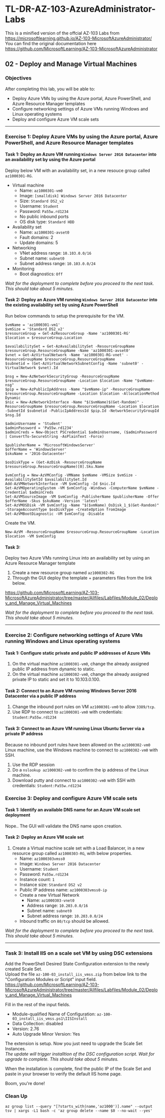 # TL-DR-AZ-103-AzureAdministrator-Labs
This is a minified version of the offcial AZ-103 Labs from https://microsoftlearning.github.io/AZ-103-MicrosoftAzureAdministrator/  
You can find the original documentation here https://github.com/MicrosoftLearning/AZ-103-MicrosoftAzureAdministrator

## 02 - Deploy and Manage Virtual Machines

### Objectives

After completing this lab, you will be able to:

-  Deploy Azure VMs by using the Azure portal, Azure PowerShell, and Azure Resource Manager templates
-  Configure networking settings of Azure VMs running Windows and Linux operating systems
-  Deploy and configure Azure VM scale sets

---

### Exercise 1: Deploy Azure VMs by using the Azure portal, Azure PowerShell, and Azure Resource Manager templates

#### Task 1: Deploy an Azure VM running `Windows Server 2016 Datacenter` into an availability set by using the Azure portal

Deploy below VM with an availability set, in a new resouce group called `az1000301-RG`.

  - Virtual machine
    - Name: `az1000301-vm0`
    - Image: `[smalldisk] Windows Server 2016 Datacenter`
    - Size: `Standard DS2_v2`
    - Username: `Student`
    - Password: `Pa55w.rd1234`
    - No public inbound ports
    - OS disk type: `Standard HDD`
  - Availability set
    - Name: `az1000301-avset0`
    - Fault domains: 2
    - Update domains: 5
  - Networking
    - VNet address range: `10.103.0.0/16`
    - Subnet name: `subnet0`
    - Subnet address range: `10.103.0.0/24`
  - Monitoring
    - Boot diagnostics: `Off`

*Wait for the deployment to complete before you proceed to the next task. This should take about 5 minutes.*

#### Task 2: Deploy an Azure VM running `Windows Server 2016 Datacenter` into the existing availability set by using Azure PowerShell

Run below commands to setup the prerequisite for the VM.
```
$vmName = 'az1000301-vm1'
$vmSize = 'Standard_DS2_v2'
$resourceGroup = Get-AzResourceGroup -Name 'az1000301-RG'
$location = $resourceGroup.Location

$availabilitySet = Get-AzAvailabilitySet -ResourceGroupName $resourceGroup.ResourceGroupName -Name 'az1000301-avset0'
$vnet = Get-AzVirtualNetwork -Name 'az1000301-RG-vnet' -ResourceGroupName $resourceGroup.ResourceGroupName
$subnetid = (Get-AzVirtualNetworkSubnetConfig -Name 'subnet0' -VirtualNetwork $vnet).Id

$nsg = New-AzNetworkSecurityGroup -ResourceGroupName $resourceGroup.ResourceGroupName -Location $location -Name "$vmName-nsg"
$pip = New-AzPublicIpAddress -Name "$vmName-ip" -ResourceGroupName $resourceGroup.ResourceGroupName -Location $location -AllocationMethod Dynamic
$nic = New-AzNetworkInterface -Name "$($vmName)$(Get-Random)" -ResourceGroupName $resourceGroup.ResourceGroupName -Location $location -SubnetId $subnetid -PublicIpAddressId $pip.Id -NetworkSecurityGroupId $nsg.Id

$adminUsername = 'Student'
$adminPassword = 'Pa55w.rd1234'
$adminCreds = New-Object PSCredential $adminUsername, ($adminPassword | ConvertTo-SecureString -AsPlainText -Force)

$publisherName = 'MicrosoftWindowsServer'
$offerName = 'WindowsServer'
$skuName = '2016-Datacenter'

$osDiskType = (Get-AzDisk -ResourceGroupName $resourceGroup.ResourceGroupName)[0].Sku.Name

$vmConfig = New-AzVMConfig -VMName $vmName -VMSize $vmSize -AvailabilitySetId $availabilitySet.Id
Add-AzVMNetworkInterface -VM $vmConfig -Id $nic.Id
Set-AzVMOperatingSystem -VM $vmConfig -Windows -ComputerName $vmName -Credential $adminCreds
Set-AzVMSourceImage -VM $vmConfig -PublisherName $publisherName -Offer $offerName -Skus $skuName -Version 'latest'
Set-AzVMOSDisk -VM $vmConfig -Name "$($vmName)_OsDisk_1_$(Get-Random)" -StorageAccountType $osDiskType -CreateOption fromImage
Set-AzVMBootDiagnostic -VM $vmConfig -Disable
```

Create the VM.
```
New-AzVM -ResourceGroupName $resourceGroup.ResourceGroupName -Location $location -VM $vmConfig
```


#### Task 3: 
Deploy two Azure VMs running Linux into an availability set by using an Azure Resource Manager template

1. Create a new resource group named `az1000302-RG`
2. Through the GUI deploy the template + parameters files from the link below.

https://github.com/MicrosoftLearning/AZ-103-MicrosoftAzureAdministrator/tree/master/Allfiles/Labfiles/Module_02/Deploy_and_Manage_Virtual_Machines

*Wait for the deployment to complete before you proceed to the next task. This should take about 5 minutes.*

---

### Exercise 2: Configure networking settings of Azure VMs running Windows and Linux operating systems

#### Task 1: Configure static private and public IP addresses of Azure VMs

1. On the virtual machine `az1000301-vm0`, change the already assigned public IP address from dynamic to static.
1. On the virtual machine `az1000302-vm0`, change the already assigned private IP to static and set it to 10.103.0.100.

#### Task 2: Connect to an Azure VM running Windows Server 2016 Datacenter via a public IP address

1. Change the inbound port rules on VM `az1000301-vm0` to allow `3389/tcp`.
1. Use RDP to connect to `az1000301-vm0` with credentials: `Student:Pa55w.rd1234`

#### Task 3: Connect to an Azure VM running Linux Ubuntu Server via a private IP address

Because no inbound port rules have been allowed on the `az1000302-vm0` Linux machine, use the Windows machine to connect to `az1000302-vm0` with SSH.

1. Use the RDP session
1. Do a `nslookup az1000302-vm0` to confirm the ip address of the Linux machine.
1. Download putty and connect to `az1000302-vm0` with SSH with credentials: `Student:Pa55w.rd1234`

### Exercise 3: Deploy and configure Azure VM scale sets

#### Task 1: Identify an available DNS name for an Azure VM scale set deployment
Nope.. The GUI will validate the DNS name upon creation.

#### Task 2: Deploy an Azure VM scale set

1. Create a Virtual machine scale set with a Load Balancer, in a new resource group called `az1000303-RG`, with below properties.
    - Name: `az1000303vmss0`
    - Image: `Windows Server 2016 Datacenter`
    - Username: `Student`
    - Password: `Pa55w.rd1234`
    - Instance count: `1`
    - Instance size: `Standard DS2 v2`
    - Public IP address name: `az1000303vmss0-ip`
    - Create a new Virtual Network
      - Name: `az1000303-vnet0`
      - Address range: `10.203.0.0/16`
      - Subnet name: `subnet0`
      - Subnet address range: `10.203.0.0/24`
    - Inbound traffic on `80/tcp` should be allowed. 

*Wait for the deployment to complete before you proceed to the next task. This should take about 5 minutes.*

---

### Task 3: Install IIS on a scale set VM by using DSC extensions

Add the PowerShell Desired State Configuration extension to the newly created Scale Set.  
Upload the file `az-100-03_install_iis_vmss.zip` from below link to the "Configuration Modules or Script" input field.  
https://github.com/MicrosoftLearning/AZ-103-MicrosoftAzureAdministrator/tree/master/Allfiles/Labfiles/Module_02/Deploy_and_Manage_Virtual_Machines

Fill in the rest of the input fields.
- Module-qualified Name of Configuration: `az-100-03_install_iis_vmss.ps1\IISInstall`
- Data Collection: disabled
- Version: 2.76
- Auto Upgrade Minor Version: Yes

The extension is setup. Now you just need to upgrade the Scale Set Instances.  
*The update will trigger installtion of the DSC configuration script. Wait for upgrade to complete. This should take about 5 minutes.*

When the installation is complete, find the public IP of the Scale Set and paste in your browser to verify the default IIS home page.

Boom, you're done!

### Clean Up

```
az group list --query "[?starts_with(name,'az1000')].name" --output tsv | xargs -L1 bash -c 'az group delete --name $0 --no-wait --yes'
```

